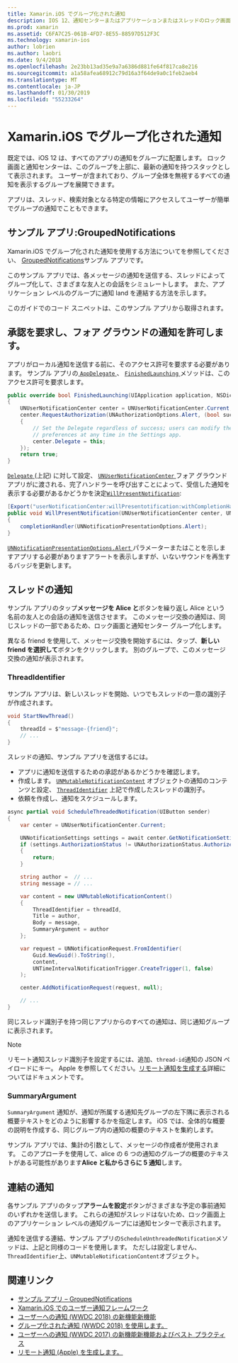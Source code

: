 ```yaml
---
title: Xamarin.iOS でグループ化された通知
description: IOS 12、通知センターまたはアプリケーションまたはスレッドのロック画面で通知をグループにことはできます。 このドキュメントでは、スレッドを送信する方法と Xamarin.iOS で連結の通知について説明します。
ms.prod: xamarin
ms.assetid: C6FA7C25-061B-4FD7-8E55-88597D512F3C
ms.technology: xamarin-ios
author: lobrien
ms.author: laobri
ms.date: 9/4/2018
ms.openlocfilehash: 2e23bb13ad35e9a7a6386d881fe64f817ca8e216
ms.sourcegitcommit: a1a58afea68912c79d16a3f64de9a0c1feb2aeb4
ms.translationtype: MT
ms.contentlocale: ja-JP
ms.lasthandoff: 01/30/2019
ms.locfileid: "55233264"
---
```

# <a name="grouped-notifications-in-xamarinios"></a>Xamarin.iOS でグループ化された通知

既定では、iOS 12 は、すべてのアプリの通知をグループに配置します。 ロック画面と通知センターは、このグループを上部に、最新の通知を持つスタックとして表示されます。 ユーザーが含まれており、グループ全体を無視するすべての通知を表示するグループを展開できます。

アプリは、スレッド、検索対象となる特定の情報にアクセスしてユーザーが簡単でグループの通知でこともできます。

## <a name="sample-app-groupednotifications"></a>サンプル アプリ:GroupedNotifications

Xamarin.iOS でグループ化された通知を使用する方法についてを参照してください、 [GroupedNotifications](https://developer.xamarin.com/samples/monotouch/iOS12/GroupedNotifications)サンプル アプリです。

このサンプル アプリでは、各メッセージの通知を送信する、スレッドによってグループ化して、さまざまな友人との会話をシミュレートします。 また、アプリケーション レベルのグループに通知 land を連結する方法を示します。

このガイドでのコード スニペットは、このサンプル アプリから取得されます。

## <a name="request-authorization-and-allow-foreground-notifications"></a>承認を要求し、フォア グラウンドの通知を許可します。

アプリがローカル通知を送信する前に、そのアクセス許可を要求する必要があります。 サンプル アプリの[ `AppDelegate` ](xref:UIKit.UIApplicationDelegate)、 [ `FinishedLaunching` ](xref:UIKit.UIApplicationDelegate.FinishedLaunching(UIKit.UIApplication,Foundation.NSDictionary))メソッドは、このアクセス許可を要求します。

```csharp
public override bool FinishedLaunching(UIApplication application, NSDictionary launchOptions)
{
    UNUserNotificationCenter center = UNUserNotificationCenter.Current;
    center.RequestAuthorization(UNAuthorizationOptions.Alert, (bool success, NSError error) =>
    {
        // Set the Delegate regardless of success; users can modify their notification
        // preferences at any time in the Settings app.
        center.Delegate = this;
    });
    return true;
}
```

[ `Delegate` ](xref:UserNotifications.UNUserNotificationCenter.Delegate) (上記) に対して設定、 [ `UNUserNotificationCenter` ](xref:UserNotifications.UNUserNotificationCenter)フォア グラウンド アプリがに渡される、完了ハンドラーを呼び出すことによって、受信した通知を表示する必要があるかどうかを決定[`WillPresentNotification`](xref:UserNotifications.UNUserNotificationCenterDelegate_Extensions.WillPresentNotification(UserNotifications.IUNUserNotificationCenterDelegate,UserNotifications.UNUserNotificationCenter,UserNotifications.UNNotification,System.Action{UserNotifications.UNNotificationPresentationOptions})):

```csharp
[Export("userNotificationCenter:willPresentotification:withCompletionHandler:")]
public void WillPresentNotification(UNUserNotificationCenter center, UNNotification notification, System.Action<UNNotificationPresentationOptions> completionHandler)
{
    completionHandler(UNNotificationPresentationOptions.Alert);
}
```

[ `UNNotificationPresentationOptions.Alert` ](xref:UserNotifications.UNNotificationPresentationOptions)パラメーターまたはことを示しますアプリする必要がありますアラートを表示しますが、いないサウンドを再生するバッジを更新します。

## <a name="threaded-notifications"></a>スレッドの通知

サンプル アプリのタップ**メッセージを Alice と**ボタンを繰り返し Alice という名前の友人との会話の通知を送信させます。
このメッセージ交換の通知は、同じスレッドの一部であるため、ロック画面と通知センター グループ化します。

異なる friend を使用して、メッセージ交換を開始するには、タップ、**新しい friend を選択して**ボタンをクリックします。 別のグループで、このメッセージ交換の通知が表示されます。

### <a name="threadidentifier"></a>ThreadIdentifier

サンプル アプリは、新しいスレッドを開始、いつでもスレッドの一意の識別子が作成されます。

```csharp
void StartNewThread()
{
    threadId = $"message-{friend}";
    // ...
}
```

スレッドの通知、サンプル アプリを送信するには。

- アプリに通知を送信するための承認があるかどうかを確認します。
- 作成します。 [`UNMutableNotificationContent`](xref:UserNotifications.UNMutableNotificationContent)
オブジェクトの通知のコンテンツと設定、 [`ThreadIdentifier`](xref:UserNotifications.UNMutableNotificationContent.ThreadIdentifier)
上記で作成したスレッドの識別子。
- 依頼を作成し、通知をスケジュールします。

```csharp
async partial void ScheduleThreadedNotification(UIButton sender)
{
    var center = UNUserNotificationCenter.Current;

    UNNotificationSettings settings = await center.GetNotificationSettingsAsync();
    if (settings.AuthorizationStatus != UNAuthorizationStatus.Authorized)
    {
        return;
    }

    string author =  // ...
    string message = // ...

    var content = new UNMutableNotificationContent()
    {
        ThreadIdentifier = threadId,
        Title = author,
        Body = message,
        SummaryArgument = author
    };

    var request = UNNotificationRequest.FromIdentifier(
        Guid.NewGuid().ToString(),
        content,
        UNTimeIntervalNotificationTrigger.CreateTrigger(1, false)
    );

    center.AddNotificationRequest(request, null);

    // ...
}
```

同じスレッド識別子を持つ同じアプリからのすべての通知は、同じ通知グループに表示されます。

> [!NOTE]
> リモート通知スレッド識別子を設定するには、追加、`thread-id`通知の JSON ペイロードにキー。 Apple を参照してください。[リモート通知を生成する](https://developer.apple.com/documentation/usernotifications/setting_up_a_remote_notification_server/generating_a_remote_notification)詳細についてはドキュメントです。

### <a name="summaryargument"></a>SummaryArgument

`SummaryArgument` 通知が、通知が所属する通知先グループの左下隅に表示される概要テキストをどのように影響するかを指定します。 iOS では、全体的な概要の説明を作成する、同じグループ内の通知の概要のテキストを集約します。

サンプル アプリでは、集計の引数として、メッセージの作成者が使用されます。 このアプローチを使用して、alice の 6 つの通知のグループの概要のテキストがある可能性があります**Alice と私からさらに 5 通知**します。

## <a name="unthreaded-notifications"></a>連結の通知

各サンプル アプリのタップ**アラームを設定**ボタンがさまざまな予定の事前通知のいずれかを送信します。 これらの通知がスレッドはないため、ロック画面上のアプリケーション レベルの通知グループには通知センターで表示されます。

通知を送信する連結、サンプル アプリの`ScheduleUnthreadedNotification`メソッドは、上記と同様のコードを使用します。
ただしは設定しません、`ThreadIdentifier`上、`UNMutableNotificationContent`オブジェクト。

## <a name="related-links"></a>関連リンク

- [サンプル アプリ – GroupedNotifications](https://developer.xamarin.com/samples/monotouch/iOS12/GroupedNotifications)
- [Xamarin.iOS でのユーザー通知フレームワーク](~/ios/platform/user-notifications/index.md)
- [ユーザーへの通知 (WWDC 2018) の新機能新機能](https://developer.apple.com/videos/play/wwdc2018/710/)
- [グループ化された通知 (WWDC 2018) を使用します。](https://developer.apple.com/videos/play/wwdc2018/711/)
- [ユーザーへの通知 (WWDC 2017) の新機能新機能およびベスト プラクティス](https://developer.apple.com/videos/play/wwdc2017/708/)
- [リモート通知 (Apple) を生成します。](https://developer.apple.com/documentation/usernotifications/setting_up_a_remote_notification_server/generating_a_remote_notification)
